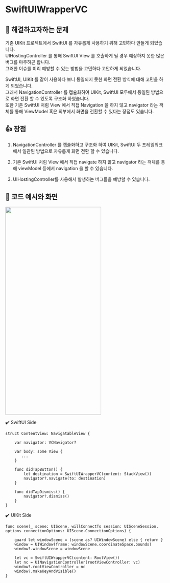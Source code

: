 # SwiftUIWrapperVC

## 👀 해결하고자하는 문제
기존 UIKit 프로젝트에서 SwiftUI 를 자유롭게 사용하기 위해 고민하다 만들게 되었습니다.   
UIHostingController 를 통해 SwiftUI View 를 호출하게 될 경우 예상하지 못한 많은 버그를 마주하곤 합니다.  
그러한 이슈를 미리 예방할 수 있는 방법을 고민하다 고안하게 되었습니다.  

SwiftUI, UIKit 를 같이 사용하다 보니 통일되지 못한 화면 전환 방식에 대해 고민을 하게 되었습니다.  
그래서 NavigationController 를 캡슐화하여 UIKit, SwiftUI 모두에서 통일된 방법으로 화면 전환 할 수 있도록 구조화 하였습니다.  
또한 기존 SwiftUI 처럼 View 에서 직접 Navigation 을 하지 않고 navigator 라는 객체를 통해 ViewModel 혹은 외부에서 화면을 전환할 수 있다는 장점도 있습니다.

## 👍 장점

1. NavigationController 를 캡슐화하고 구조화 하여 UIKit, SwiftUI 두 프레임워크에서 일관된 방법으로 자유롭게 화면 전환 할 수 있습니다.

2. 기존 SwiftUI 처럼 View 에서 직접 navigate 하지 않고 navigator 라는 객체를 통해 viewModel 등에서 navigation 을 할 수 있습니다.

3. UIHostingController를 사용해서 발생하는 버그들을 예방할 수 있습니다.

## 📱 코드 예시와 화면

<img src="https://user-images.githubusercontent.com/85481204/233837885-582ad25f-a645-4d17-98a4-d0526e57f878.gif" width="300" height="649">

✔️ SwiftUI Side 
```
struct ContentView: NavigatableView {
    
    var navigator: VCNavigator?
    
    var body: some View {
       ...
    }
    
    func didTapButton() {
        let destination = SwiftUIWrapperVC(content: StackView())
        navigator?.navigate(to: destination)
    }
    
    func didTapDismiss() {
        navigator?.dismiss()
    }
}
```

✔️ UIKit Side
```
func scene(_ scene: UIScene, willConnectTo session: UISceneSession, options connectionOptions: UIScene.ConnectionOptions) {

    guard let windowScene = (scene as? UIWindowScene) else { return }
    window = UIWindow(frame: windowScene.coordinateSpace.bounds)
    window?.windowScene = windowScene
    
    let vc = SwiftUIWrapperVC(content: RootView())
    let nc = UINavigationController(rootViewController: vc)
    window?.rootViewController = nc
    window?.makeKeyAndVisible()
}
```
